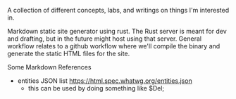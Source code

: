 A collection of different concepts, labs, and writings on things I'm interested in.

Markdown static site generator using rust. The Rust server is meant for dev and drafting, but in the future might host using that server.
General workflow relates to a github workflow where we'll compile the binary and generate the static HTML files for the site.


Some Markdown References 

- entities JSON list https://html.spec.whatwg.org/entities.json
    - this can be used by doing something like $Del;
